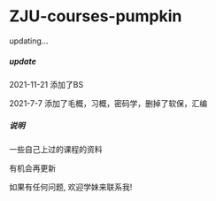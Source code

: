 # ZJU-courses-pumpkin

updating...

##### update
2021-11-21 添加了BS

2021-7-7 添加了毛概，习概，密码学，删掉了软保，汇编


##### 说明
一些自己上过的课程的资料

有机会再更新

如果有任何问题, 欢迎学妹来联系我!
